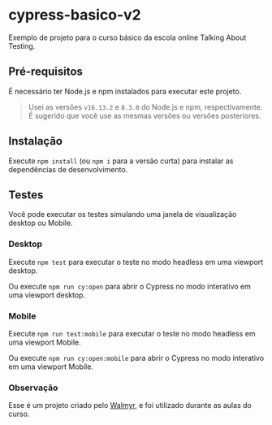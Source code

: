 # cypress-basico-v2

Exemplo de projeto para o curso básico da escola online Talking About Testing.
## Pré-requisitos

É necessário ter Node.js e npm instalados para executar este projeto.

>Usei as versões `v16.13.2` e `8.3.0` do Node.js e npm, respectivamente. É sugerido que você use as mesmas versões ou versões posteriores.

## Instalação

Execute `npm install` (ou `npm i` para a versão curta) para instalar as dependências de desenvolvimento.

## Testes

Você pode executar os testes simulando uma janela de visualização desktop ou Mobile.

### Desktop

Execute `npm test` para executar o teste no modo headless em uma viewport desktop.

Ou execute `npm run cy:open` para abrir o Cypress no modo interativo em uma viewport desktop.

### Mobile

Execute `npm run test:mobile` para executar o teste no modo headless em uma viewport Mobile.

Ou execute `npm run cy:open:mobile` para abrir o Cypress no modo interativo em uma viewport Mobile.

### Observação

Esse é um projeto criado pelo [Walmyr](https://walmyr.dev), e foi utilizado durante as aulas do curso. 